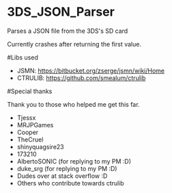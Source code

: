 # 3DS_JSON_Parser

Parses a JSON file from the 3DS's SD card
 
Currently crashes after returning the first value.

#Libs used

 - JSMN: https://bitbucket.org/zserge/jsmn/wiki/Home
 - CTRULIB: https://github.com/smealum/ctrulib
 
#Special thanks

Thank you to those who helped me get this far.

 - Tjessx
 - MRJPGames
 - Cooper
 - TheCruel
 - shinyquagsire23
 - 173210
 - AlbertoSONIC (for replying to my PM :D)
 - duke_srg (for replying to my PM :D)
 - Dudes over at stack overflow :D
 - Others who contribute towards ctrulib
